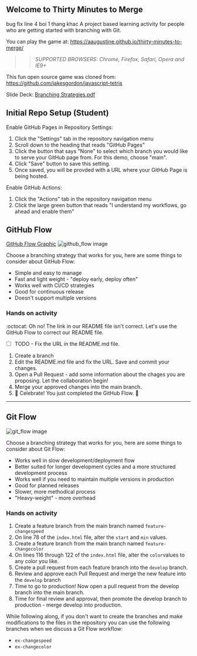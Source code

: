 ## Welcome to Thirty Minutes to Merge


bug fix line 4 boi 1 thang khac
A project based learning activity for people who are getting started with branching with Git.

You can play the game at:  https://aaugustine.github.io/thirty-minutes-to-merge/

>> _*SUPPORTED BROWSERS*: Chrome, Firefox, Safari, Opera and IE9+_

This fun open source game was cloned from: https://github.com/jakesgordon/javascript-tetris

Slide Deck: [Branching Strategies.pdf](https://github.com/githubschool/thirty-minutes-to-merge/files/6069357/Branching.Strategies.pdf)


## Initial Repo Setup (Student)
Enable GitHub Pages in Repository Settings:
1. Click the "Settings" tab in the repository navigation menu
1. Scroll down to the heading that reads "GitHub Pages"
1. Click the button that says "None" to select which branch you would like to serve your GitHub page from.  For this demo, choose "main".
1. Click "Save" button to save this setting.
1. Once saved, you will be provded with a URL where your GitHub Page is being hosted.

Enable GitHub Actions:
1. Click the "Actions" tab in the repository navigation menu
1. Click the large green button that reads "I understand my workflows, go ahead and enable them"

## GitHub Flow
[GitHub Flow Graphic](https://guides.github.com/introduction/flow/)
![github_flow image](https://github.com/githubschool/thirty-minutes-to-merge/blob/main/github_flow.png)

Choose a branching strategy that works for you, here are some things to consider about GitHub Flow:
- Simple and easy to manage
- Fast and light weight - "deploy early, deploy often"
- Works well with CI/CD strategies
- Good for continuous release 
- Doesn't support multiple versions

### Hands on activity
:octocat: Oh no! The link in our README file isn't correct. Let's use the GitHub Flow to correct our README file.
- [ ] TODO - Fix the URL in the README.md file.
1. Create a branch
1. Edit the README.md file and fix the URL. Save and commit your changes.
1. Open a Pull Request - add some information about the chages you are proposing. Let the collaboration begin!
1. Merge your approved changes into the main branch.
1. :tada: Celebrate! You just completed the GitHub Flow. :tada:

---

## Git Flow
![git_flow image](https://github.com/githubschool/thirty-minutes-to-merge/blob/main/gitflow_1.png)

Choose a branching strategy that works for you, here are some things to consider about Git Flow:
- Works well in slow development/deployment flow
- Better suited for longer development cycles and a more structured development process
- Works well if you need to maintain multiple versions in production
- Good for planned releases
- Slower, more methodical process
- "Heavy-weight" - more overhead


### Hands on activity
1. Create a feature branch from the main branch named `feature-changespeed`
1. On line 78 of the `index.html` file, alter the `start` and `min` values.
1. Create a feature branch from the main branch named `feature-changecolor`
1. On lines 116 through 122 of the `index.html` file, alter the `color`values to any color you like.
1. Create a pull request from each feature branch into the `develop` branch.
1. Review and approve each Pull Request and merge the new feature into the `develop` branch
1. Time to go to production! Now open a pull request from the develop branch into the main branch.
1. Time for final review and approval, then promote the develop branch to production - merge develop into production.

While following along, if you don't want to create the branches and make modifications to the files in the repository you can use the following branches when we discuss a Git Flow workflow:

- `ex-changespeed`
- `ex-changecolor`
